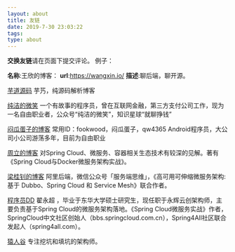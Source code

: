 ```yaml
---
layout: about
title: 友链
date: 2019-7-30 23:03:22
tags:
type: about
---
```

**交换友链**请在页面下提交评论。
例子：

**名称**:王欣的博客：
**url**:https://wangxin.io/
**描述**:聊后端，聊开源。

[芋道源码](http://www.iocoder.cn/) 芋艿，纯源码解析博客

[纯洁的微笑](http://www.ityouknow.com/) 一个有故事的程序员，曾在互联网金融，第三方支付公司工作，现为一名自由职业者，公众号“纯洁的微笑”，知识星球“就聊挣钱”

[闷瓜蛋子的博客](https://fookwood.com/) 常用ID：fookwood，闷瓜蛋子，qw4365 Android程序员，大公司小公司游荡多年，目前为自由职业

[周立的博客](http://itmuch.com/) 对Spring Cloud、微服务、容器相关生态技术有较深的见解。著有《Spring Cloud与Docker微服务架构实战》。

[梁桂钊的博客](http://blog.720ui.com/) 阿里后端，微信公众号「服务端思维」，《高可用可伸缩微服务架构:基于 Dubbo、Spring Cloud 和 Service Mesh》联合作者。

[程序员DD](http://didispace.com)   翟永超 ，毕业于东华大学硕士研究生，现任职于永辉云创架构师，主要负责基于Spring Cloud的微服务架构落地。《Spring Cloud微服务实战》作者，SpringCloud中文社区创始人（bbs.springcloud.com.cn），Spring4All社区联合发起人（spring4all.com）。

[猿人谷](https://yuanrengu.com/)   专注挖坑和填坑的架构师。

